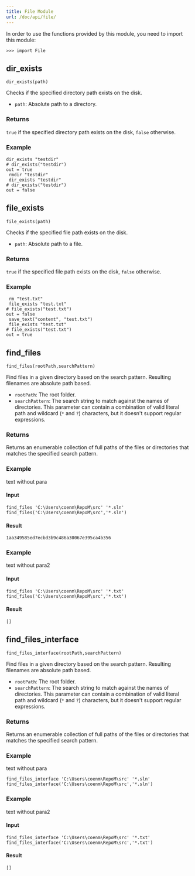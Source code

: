 ```yaml
---
title: File Module
url: /doc/api/file/
---
```




In order to use the functions provided by this module, you need to import this module:

```kalk
>>> import File
```

## dir_exists

`dir_exists(path)`

Checks if the specified directory path exists on the disk.

- `path`: Absolute path to a directory.

### Returns

`true` if the specified directory path exists on the disk, `false` otherwise.

### Example

```kalk
dir_exists "testdir"
# dir_exists("testdir")
out = true
 rmdir "testdir"
 dir_exists "testdir"
# dir_exists("testdir")
out = false
```


## file_exists

`file_exists(path)`

Checks if the specified file path exists on the disk.

- `path`: Absolute path to a file.

### Returns

`true` if the specified file path exists on the disk, `false` otherwise.

### Example

```kalk
 rm "test.txt"
 file_exists "test.txt"
# file_exists("test.txt")
out = false
 save_text("content", "test.txt")
 file_exists "test.txt"
# file_exists("test.txt")
out = true
```


## find_files

`find_files(rootPath,searchPattern)`

Find files in a given directory based on the search pattern. Resulting filenames are absolute path based.

- `rootPath`: The root folder.
- `searchPattern`: The search string to match against the names of directories. This parameter can contain a combination of valid literal path and wildcard (`*` and `?`) characters, but it doesn't support regular expressions.

### Returns

Returns an enumerable collection of full paths of the files or directories that matches the specified search pattern.

### Example

text without para

#### Input
```scriban
find_files 'C:\Users\coenm\RepoM\src' '*.sln'
find_files('C:\Users\coenm\RepoM\src','*.sln')
```

#### Result

```
1aa349585ed7ecbd3b9c486a30067e395ca4b356
```
### Example

text without para2

#### Input
```scriban
find_files 'C:\Users\coenm\RepoM\src' '*.txt'
find_files('C:\Users\coenm\RepoM\src','*.txt')
```

#### Result

```
[]
```

## find_files_interface

`find_files_interface(rootPath,searchPattern)`

Find files in a given directory based on the search pattern. Resulting filenames are absolute path based.

- `rootPath`: The root folder.
- `searchPattern`: The search string to match against the names of directories. This parameter can contain a combination of valid literal path and wildcard (`*` and `?`) characters, but it doesn't support regular expressions.

### Returns

Returns an enumerable collection of full paths of the files or directories that matches the specified search pattern.

### Example

text without para

```scriban
find_files_interface 'C:\Users\coenm\RepoM\src' '*.sln'
find_files_interface('C:\Users\coenm\RepoM\src','*.sln')
```

### Example

text without para2

#### Input
```scriban
find_files_interface 'C:\Users\coenm\RepoM\src' '*.txt'
find_files_interface('C:\Users\coenm\RepoM\src','*.txt')
```

#### Result

```
[]
```
